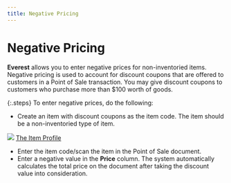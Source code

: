 ```yaml
---
title: Negative Pricing
---
```


# Negative Pricing


**Everest** allows you to enter  negative prices for non-inventoried items. Negative pricing is used to  account for discount coupons that are offered to customers in a Point  of Sale transaction. You may give discount coupons to customers who purchase  more than $100 worth of goods.


{:.steps}
To enter negative prices, do the following:

- Create an item  with discount coupons as the item code. The item should be a non-inventoried  type of item.



![]({{site.pos_baseurl}}/img/lens.gif) [The Item Profile]({{site.mi_chm}}/create-regular-items-kits-and-assemblies/creating-an-item/the_item_profile_mi.html)

- Enter the item  code/scan the item in the Point of Sale document.
- Enter a negative  value in the **Price** column. The  system automatically calculates the total price on the document after  taking the discount value into consideration.

